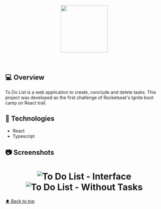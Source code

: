 
<h1 align="center"> 
  <img width="150px" src="https://user-images.githubusercontent.com/80908772/194680070-87fbc668-aee7-40d4-98d9-64ba84bf08c5.png"/>
</h1>
<br/>

## 💻 Overview

To Do List is a web application to create, conclude and delete tasks. This project was developed as the first challenge of Rocketseat's Ignite boot camp on React trail.

## 🚀 Technologies

- React
- Typescript

## :camera: Screenshots

<h1 align="center">
  <img src="https://user-images.githubusercontent.com/80908772/192493803-e0f40494-9ee6-4e29-8210-648d4b025aa1.png" alt="To Do List - Interface">
  <img src="https://user-images.githubusercontent.com/80908772/192493809-247a7d9b-7abf-4842-a147-3a038c019bfa.png" alt="To Do List - Without Tasks">
</h1>

<a href='#top'>

:arrow_up: Back to top

</a>
